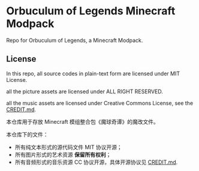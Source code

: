 # Orbuculum of Legends Minecraft Modpack
Repo for Orbuculum of Legends, a Minecraft Modpack.

## License

In this repo, all source codes in plain-text form are licensed under MIT License.

all the picture assets are licensed under ALL RIGHT RESERVED.

all the music assets are licensed under Creative Commons License, see the [CREDIT.md](https://github.com/RisingInIris2017/Orbuculum-of-Legends-Minecraft-Modpack/blob/main/README.md).

本仓库用于存放 Minecraft 模组整合包《魔球奇谭》的魔改文件。

本仓库下的文件：

- 所有纯文本形式的源代码文件 MIT 协议开源；
- 所有图片形式的艺术资源 **保留所有权利**；
- 所有音频形式的音乐资源 CC 协议开源，具体开源协议见 [CREDIT.md](https://github.com/RisingInIris2017/Orbuculum-of-Legends-Minecraft-Modpack/blob/main/README.md).

